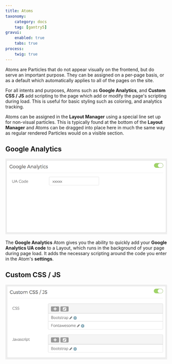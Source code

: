 ```yaml
---
title: Atoms
taxonomy:
    category: docs
    tag: [gantry5]
gravui:
    enabled: true
    tabs: true
process:
    twig: true
---
```


Atoms are Particles that do not appear visually on the frontend, but do serve an important purpose. They can be assigned on a per-page basis, or as a default which automatically applies to all of the pages on the site.

For all intents and purposes, Atoms such as **Google Analytics**, and **Custom CSS / JS** add scripting to the page which add or modify the page's scripting during load. This is useful for basic styling such as coloring, and analytics tracking.

Atoms can be assigned in the **Layout Manager** using a special line set up for non-visual particles. This is typically found at the bottom of the **Layout Manager** and Atoms can be dragged into place here in much the same way as regular rendered Particles would on a visible section.

Google Analytics
-----

![Google Analytics](analytics_settings.png)

The **Google Analytics** Atom gives you the ability to quickly add your **Google Analytics UA code** to a Layout, which runs in the background of your page during page load. It adds the necessary scripting around the code you enter in the Atom's **settings**.

Custom CSS / JS
-----

![Custom CSS / JS](custom_settings.png)



